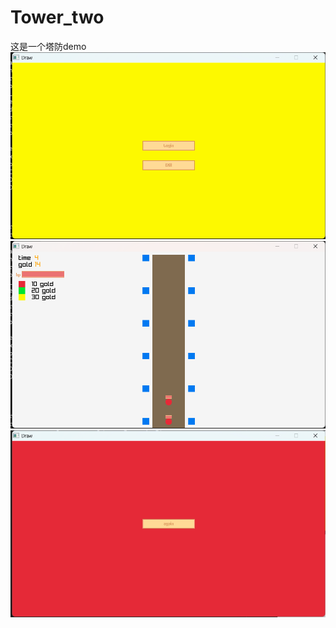 # Tower_two
这是一个塔防demo
![Alt text](doc/login.png)
![Alt text](doc/game.png)
![Alt text](doc/over.png)